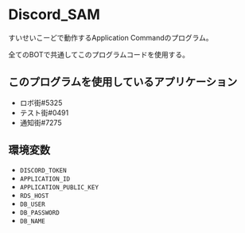 # Discord_SAM 

すいせいこーどで動作するApplication Commandのプログラム。

全てのBOTで共通してこのプログラムコードを使用する。

## このプログラムを使用しているアプリケーション

- ロボ街#5325
- テスト街#0491
- 通知街#7275

## 環境変数
* `DISCORD_TOKEN`
* `APPLICATION_ID`
* `APPLICATION_PUBLIC_KEY`
* `RDS_HOST`
* `DB_USER`
* `DB_PASSWORD`
* `DB_NAME`